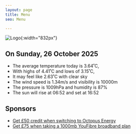 ```yaml
---
layout: page
title: Menu
seo: Menu

---
```


![Logo](/images/logo.jpg){:width="832px"}

<!-- weather_marker starts -->
## On Sunday, 26 October 2025

- The average temperature today is 3.64˚C,
- With highs of 4.41˚C and lows of 3.15˚C,
- It may feel like 2.63˚C with clear sky
- The wind speed is 1.34m/s and visibility is 10000m
- The pressure is 1009hPa and humidity is 87%
- The sun will rise at 06:52 and set at 16:52

<!-- weather_marker ends -->

## Sponsors

- [Get £50 credit when switching to Octopus Energy](https://bit.ly/3oD1nnS)
- [Get £75 when taking a 1000mb YouFibre broadband plan](https://aklam.io/91zWhU?)
